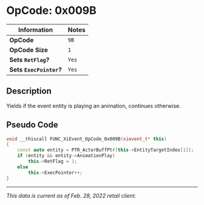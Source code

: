 # OpCode: 0x009B

| Information               | Notes |
|---                        |---    |
| **OpCode**                | `9B`  |
| **OpCode Size**           | `1`   |
| **Sets `RetFlag`?**       | `Yes` |
| **Sets `ExecPointer`?**   | `Yes` |

## Description

Yields if the event entity is playing an animation, continues otherwise.

## Pseudo Code

```cpp
void __thiscall FUNC_XiEvent_OpCode_0x009B(xievent_t* this)
{
    const auto entity = PTR_ActorBuffPtr[this->EntityTargetIndex[1]];
    if (entity && entity->AnimationPlay)
        this->RetFlag = 1;
    else
        this->ExecPointer++;
}
```

---

_This data is current as of Feb. 28, 2022 retail client._